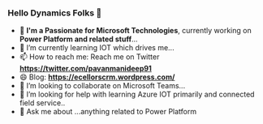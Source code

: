 ### Hello Dynamics Folks 👋

- 🔭 **I'm a Passionate for Microsoft Technologies**, currently working on **Power Platform and related stuff**...
- 🌱 I’m currently learning IOT which drives me...
- 📫 How to reach me: Reach me on Twitter **https://twitter.com/pavanmanideep91**
- 😄 Blog: **https://ecellorscrm.wordpress.com/**
- 👯 I’m looking to collaborate on Microsoft Teams...
- 🤔 I’m looking for help with learning Azure IOT primarily and connected field service..
- 💬 Ask me about ...anything related to Power Platform



